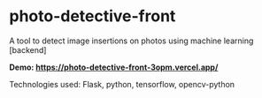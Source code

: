 # photo-detective-front
A tool to detect image insertions on photos using machine learning [backend]

**Demo: https://photo-detective-front-3opm.vercel.app/**

Technologies used: Flask, python, tensorflow, opencv-python
